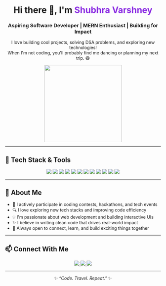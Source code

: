 <h1 align="center">Hi there 👋, I'm <span style="color:#8A2BE2">Shubhra Varshney</span></h1>
<h3 align="center">Aspiring Software Developer | MERN Enthusiast | Building for Impact</h3>

<p align="center">
  I love building cool projects, solving DSA problems, and exploring new technologies!  
  <br />
  When I'm not coding, you'll probably find me dancing or planning my next trip. 😄
</p>

<div align="center">
  <img src="https://media.giphy.com/media/26tn33aiTi1jkl6H6/giphy.gif" width="250px" />
</div>

---

## 🚀 Tech Stack & Tools

<div align="center">
  <img src="https://img.shields.io/badge/C++-blue.svg?style=for-the-badge&logo=c%2B%2B" />
  <img src="https://img.shields.io/badge/JavaScript-F7DF1E.svg?style=for-the-badge&logo=javascript" />
  <img src="https://img.shields.io/badge/React-black.svg?style=for-the-badge&logo=react" />
  <img src="https://img.shields.io/badge/Node.js-339933.svg?style=for-the-badge&logo=node.js&logoColor=white" />
  <img src="https://img.shields.io/badge/Express.js-000000.svg?style=for-the-badge&logo=express&logoColor=white" />
  <img src="https://img.shields.io/badge/MongoDB-4EA94B.svg?style=for-the-badge&logo=mongodb&logoColor=white" />
  <img src="https://img.shields.io/badge/MySQL-00758F.svg?style=for-the-badge&logo=mysql&logoColor=white" />
  <img src="https://img.shields.io/badge/HTML-E34F26.svg?style=for-the-badge&logo=html5&logoColor=white" />
  <img src="https://img.shields.io/badge/CSS-1572B6.svg?style=for-the-badge&logo=css3" />
  <img src="https://img.shields.io/badge/TailwindCSS-38B2AC.svg?style=for-the-badge&logo=tailwind-css&logoColor=white" />
  <img src="https://img.shields.io/badge/Bootstrap-563D7C.svg?style=for-the-badge&logo=bootstrap&logoColor=white" />
  <img src="https://img.shields.io/badge/GitHub-181717.svg?style=for-the-badge&logo=github" />
</div>


---

## 🌟 About Me
 
- 🧠 I actively participate in coding contests, hackathons, and tech events  
- 🔍 I love exploring new tech stacks and improving code efficiency  
- 💡 I'm passionate about web development and building interactive UIs  
- ✨ I believe in writing clean code that drives real-world impact  
- 🤝 Always open to connect, learn, and build exciting things together  

---

## 📫 Connect With Me

<div align="center">
  <a href="https://www.linkedin.com/in/shubhra-varshney-814015293/" target="_blank">
    <img src="https://img.shields.io/badge/LinkedIn-blue.svg?style=for-the-badge&logo=linkedin" />
  </a>
  <a href="https://leetcode.com/u/shubhra21004/" target="_blank">
    <img src="https://img.shields.io/badge/LeetCode-FFA116.svg?style=for-the-badge&logo=leetcode" />
  </a>
  <a href="https://github.com/SV2111004" target="_blank">
    <img src="https://img.shields.io/badge/GitHub-100000?style=for-the-badge&logo=github&logoColor=white" />
  </a>
</div>

---

<p align="center">
  ✨ <i>“Code. Travel. Repeat.”</i> ✨
</p>
